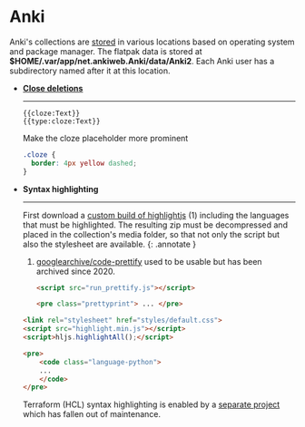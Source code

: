 # Anki

Anki's collections are [stored](https://docs.ankiweb.net/files.html) in various locations based on operating system and package manager.
The flatpak data is stored at **$HOME/.var/app/net.ankiweb.Anki/data/Anki2**.
Each Anki user has a subdirectory named after it at this location.

<div class="grid cards" markdown>

-   [**Close deletions**](https://docs.ankiweb.net/templates/fields.html#checking-your-answer)

    ---

    ``` title="Front and Back Templates"
    {{cloze:Text}}
    {{type:cloze:Text}}
    ```

    Make the cloze placeholder more prominent

    ```css
    .cloze {
      border: 4px yellow dashed;
    }
    ```

-   **Syntax highlighting**

    ---

    First download a [custom build of highlightjs](https://highlightjs.org/download) (1) including the languages that must be highlighted.
    The resulting zip must be decompressed and placed in the collection's media folder, so that not only the script but also the stylesheet are available.
    {: .annotate }

    1.  [googlearchive/code-prettify](https://github.com/googlearchive/code-prettify) used to be usable but has been archived since 2020.

        ```html title="Template"
        <script src="run_prettify.js"></script>
        ```

        ```html title="Card"
        <pre class="prettyprint"> ... </pre>
        ```


    ```html title="Template"
    <link rel="stylesheet" href="styles/default.css">
    <script src="highlight.min.js"></script>
    <script>hljs.highlightAll();</script>
    ```

    ```html title="Card"
    <pre>
        <code class="language-python">
        ...
        </code>
    </pre>
    ```

    Terraform (HCL) syntax highlighting is enabled by a [separate project](https://github.com/highlightjs/highlightjs-terraform) which has fallen out of maintenance.

</div>
